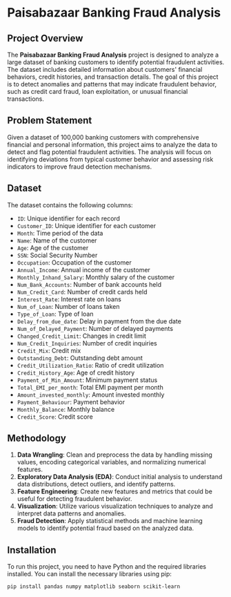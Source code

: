 # Paisabazaar Banking Fraud Analysis

## Project Overview

The **Paisabazaar Banking Fraud Analysis** project is designed to analyze a large dataset of banking customers to identify potential fraudulent activities. The dataset includes detailed information about customers' financial behaviors, credit histories, and transaction details. The goal of this project is to detect anomalies and patterns that may indicate fraudulent behavior, such as credit card fraud, loan exploitation, or unusual financial transactions.

## Problem Statement

Given a dataset of 100,000 banking customers with comprehensive financial and personal information, this project aims to analyze the data to detect and flag potential fraudulent activities. The analysis will focus on identifying deviations from typical customer behavior and assessing risk indicators to improve fraud detection mechanisms.

## Dataset

The dataset contains the following columns:

- `ID`: Unique identifier for each record
- `Customer_ID`: Unique identifier for each customer
- `Month`: Time period of the data
- `Name`: Name of the customer
- `Age`: Age of the customer
- `SSN`: Social Security Number
- `Occupation`: Occupation of the customer
- `Annual_Income`: Annual income of the customer
- `Monthly_Inhand_Salary`: Monthly salary of the customer
- `Num_Bank_Accounts`: Number of bank accounts held
- `Num_Credit_Card`: Number of credit cards held
- `Interest_Rate`: Interest rate on loans
- `Num_of_Loan`: Number of loans taken
- `Type_of_Loan`: Type of loan
- `Delay_from_due_date`: Delay in payment from the due date
- `Num_of_Delayed_Payment`: Number of delayed payments
- `Changed_Credit_Limit`: Changes in credit limit
- `Num_Credit_Inquiries`: Number of credit inquiries
- `Credit_Mix`: Credit mix
- `Outstanding_Debt`: Outstanding debt amount
- `Credit_Utilization_Ratio`: Ratio of credit utilization
- `Credit_History_Age`: Age of credit history
- `Payment_of_Min_Amount`: Minimum payment status
- `Total_EMI_per_month`: Total EMI payment per month
- `Amount_invested_monthly`: Amount invested monthly
- `Payment_Behaviour`: Payment behavior
- `Monthly_Balance`: Monthly balance
- `Credit_Score`: Credit score

## Methodology

1. **Data Wrangling**: Clean and preprocess the data by handling missing values, encoding categorical variables, and normalizing numerical features.
2. **Exploratory Data Analysis (EDA)**: Conduct initial analysis to understand data distributions, detect outliers, and identify patterns.
3. **Feature Engineering**: Create new features and metrics that could be useful for detecting fraudulent behavior.
4. **Visualization**: Utilize various visualization techniques to analyze and interpret data patterns and anomalies.
5. **Fraud Detection**: Apply statistical methods and machine learning models to identify potential fraud based on the analyzed data.

## Installation

To run this project, you need to have Python and the required libraries installed. You can install the necessary libraries using pip:

```bash
pip install pandas numpy matplotlib seaborn scikit-learn
